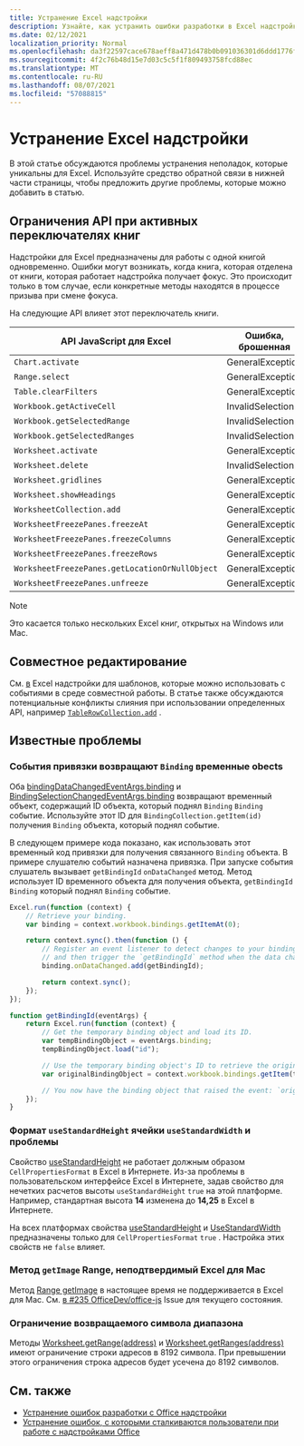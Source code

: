 ```yaml
---
title: Устранение Excel надстройки
description: Узнайте, как устранить ошибки разработки в Excel надстройки.
ms.date: 02/12/2021
localization_priority: Normal
ms.openlocfilehash: da3f22597cace678aeff8a471d478b0b091036301d6ddd1776fae03b97673fda
ms.sourcegitcommit: 4f2c76b48d15e7d03c5c5f1f809493758fcd88ec
ms.translationtype: MT
ms.contentlocale: ru-RU
ms.lasthandoff: 08/07/2021
ms.locfileid: "57088815"
---
```

# <a name="troubleshooting-excel-add-ins"></a>Устранение Excel надстройки

В этой статье обсуждаются проблемы устранения неполадок, которые уникальны для Excel. Используйте средство обратной связи в нижней части страницы, чтобы предложить другие проблемы, которые можно добавить в статью.

## <a name="api-limitations-when-the-active-workbook-switches"></a>Ограничения API при активных переключателях книг

Надстройки для Excel предназначены для работы с одной книгой одновременно. Ошибки могут возникать, когда книга, которая отделена от книги, которая работает надстройка получает фокус. Это происходит только в том случае, если конкретные методы находятся в процессе призыва при смене фокуса.

На следующие API влияет этот переключатель книги.

|API JavaScript для Excel | Ошибка, брошенная |
|--|--|
| `Chart.activate` | GeneralException |
| `Range.select` | GeneralException |
| `Table.clearFilters` | GeneralException |
| `Workbook.getActiveCell`  | InvalidSelection|
| `Workbook.getSelectedRange` | InvalidSelection|
| `Workbook.getSelectedRanges`  | InvalidSelection|
| `Worksheet.activate` | GeneralException |
| `Worksheet.delete`  | InvalidSelection|
| `Worksheet.gridlines` | GeneralException |
| `Worksheet.showHeadings` | GeneralException |
| `WorksheetCollection.add` | GeneralException |
| `WorksheetFreezePanes.freezeAt` | GeneralException |
| `WorksheetFreezePanes.freezeColumns` | GeneralException |
| `WorksheetFreezePanes.freezeRows` | GeneralException |
| `WorksheetFreezePanes.getLocationOrNullObject`| GeneralException |
| `WorksheetFreezePanes.unfreeze` | GeneralException |

> [!NOTE]
> Это касается только нескольких Excel книг, открытых на Windows или Mac.

## <a name="coauthoring"></a>Совместное редактирование

См. [в](co-authoring-in-excel-add-ins.md) Excel надстройки для шаблонов, которые можно использовать с событиями в среде совместной работы. В статье также обсуждаются потенциальные конфликты слияния при использовании определенных API, например [`TableRowCollection.add`](/javascript/api/excel/excel.tablerowcollection#add_index__values_) .

## <a name="known-issues"></a>Известные проблемы

### <a name="binding-events-return-temporary-binding-obects"></a>События привязки возвращают `Binding` временные obects

Оба [bindingDataChangedEventArgs.binding](/javascript/api/excel/excel.bindingdatachangedeventargs#binding) и [BindingSelectionChangedEventArgs.binding](/javascript/api/excel/excel.bindingselectionchangedeventargs#binding) возвращают временный объект, содержащий ID объекта, который поднял `Binding` `Binding` событие. Используйте этот ID для `BindingCollection.getItem(id)` получения `Binding` объекта, который поднял событие.

В следующем примере кода показано, как использовать этот временный код привязки для получения связанного `Binding` объекта. В примере слушателю событий назначена привязка. При запуске события слушатель вызывает `getBindingId` `onDataChanged` метод. Метод использует ID временного объекта для получения объекта, `getBindingId` `Binding` который поднял `Binding` событие.

```js
Excel.run(function (context) {
    // Retrieve your binding.
    var binding = context.workbook.bindings.getItemAt(0);

    return context.sync().then(function () {
        // Register an event listener to detect changes to your binding
        // and then trigger the `getBindingId` method when the data changes. 
        binding.onDataChanged.add(getBindingId);

        return context.sync();
    });
});

function getBindingId(eventArgs) {
    return Excel.run(function (context) {
        // Get the temporary binding object and load its ID. 
        var tempBindingObject = eventArgs.binding;
        tempBindingObject.load("id");

        // Use the temporary binding object's ID to retrieve the original binding object. 
        var originalBindingObject = context.workbook.bindings.getItem(tempBindingObject.id);

        // You now have the binding object that raised the event: `originalBindingObject`. 
    });
}
```

### <a name="cell-format-usestandardheight-and-usestandardwidth-issues"></a>Формат `useStandardHeight` ячейки `useStandardWidth` и проблемы

Свойство [useStandardHeight](/javascript/api/excel/excel.cellpropertiesformat#useStandardHeight) не работает должным образом `CellPropertiesFormat` в Excel в Интернете. Из-за проблемы в пользовательском интерфейсе Excel в Интернете, задав свойство для нечетких расчетов высоты `useStandardHeight` `true` на этой платформе. Например, стандартная высота **14** изменена до **14,25** в Excel в Интернете.

На всех платформах свойства [useStandardHeight](/javascript/api/excel/excel.cellpropertiesformat#useStandardHeight) и [UseStandardWidth](/javascript/api/excel/excel.cellpropertiesformat#useStandardWidth) предназначены только для `CellPropertiesFormat` `true` . Настройка этих свойств не `false` влияет. 

### <a name="range-getimage-method-unsupported-on-excel-for-mac"></a>Метод `getImage` Range, неподтвердимый Excel для Mac

Метод [Range getImage](/javascript/api/excel/excel.range#getImage__) в настоящее время не поддерживается в Excel для Mac. См. [в #235 OfficeDev/office-js](https://github.com/OfficeDev/office-js/issues/235) Issue для текущего состояния.

### <a name="range-return-character-limit"></a>Ограничение возвращаемого символа диапазона

Методы [Worksheet.getRange(address)](/javascript/api/excel/excel.worksheet#getRange_address_) и [Worksheet.getRanges(address)](/javascript/api/excel/excel.worksheet#getRanges_address_) имеют ограничение строки адресов в 8192 символа. При превышении этого ограничения строка адресов будет усечена до 8192 символов.

## <a name="see-also"></a>См. также

- [Устранение ошибок разработки с Office надстройки](../testing/troubleshoot-development-errors.md)
- [Устранение ошибок, с которыми сталкиваются пользователи при работе с надстройками Office](../testing/testing-and-troubleshooting.md)
